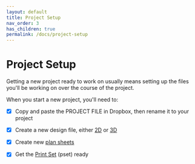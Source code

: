 ```yaml
---
layout: default
title: Project Setup
nav_order: 3
has_children: true
permalink: /docs/project-setup
---
```


# Project Setup
Getting a new project ready to work on usually means setting up the files you'll be working on over the course of the project. 

When you start a new project, you'll need to:

- [X] Copy and paste the PROJECT FILE in Dropbox, then rename it to your project

- [X] Create a new design file, either [2D] or [3D] 

- [X] Create new [plan sheets]

- [X] Get the [Print Set] (pset) ready

[2D]: /knowledge-base/docs/2d-file-setup
[3D]: /knowledge-base/docs/3d-file-setup
[plan sheets]: /knowledge-base/docs/sheet-setup
[Print Set]: /knowledge-base/docs/sheet-printing
